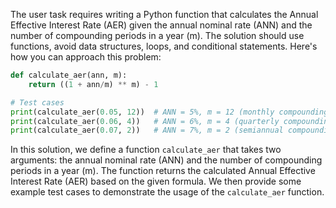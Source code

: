  The user task requires writing a Python function that calculates the Annual Effective Interest Rate (AER) given the annual nominal rate (ANN) and the number of compounding periods in a year (m). The solution should use functions, avoid data structures, loops, and conditional statements. Here's how you can approach this problem:

```python
def calculate_aer(ann, m):
    return ((1 + ann/m) ** m) - 1

# Test cases
print(calculate_aer(0.05, 12))  # ANN = 5%, m = 12 (monthly compounding)
print(calculate_aer(0.06, 4))   # ANN = 6%, m = 4 (quarterly compounding)
print(calculate_aer(0.07, 2))   # ANN = 7%, m = 2 (semiannual compounding)
```

In this solution, we define a function `calculate_aer` that takes two arguments: the annual nominal rate (ANN) and the number of compounding periods in a year (m). The function returns the calculated Annual Effective Interest Rate (AER) based on the given formula. We then provide some example test cases to demonstrate the usage of the `calculate_aer` function.
